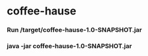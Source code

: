 # coffee-hause

### Run /target/coffee-hause-1.0-SNAPSHOT.jar
### java -jar coffee-hause-1.0-SNAPSHOT.jar

